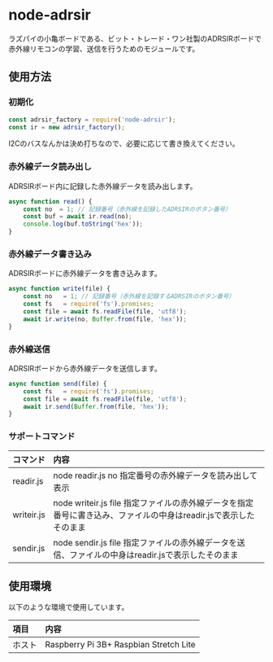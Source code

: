 # node-adrsir

ラズパイの小亀ボードである、ビット・トレード・ワン社製のADRSIRボードで赤外線リモコンの学習、送信を行うためのモジュールです。

## 使用方法

### 初期化
```JavaScript
const adrsir_factory = require('node-adrsir');
const ir = new adrsir_factory();
```
I2Cのバスなんかは決め打ちなので、必要に応じて書き換えてください。

### 赤外線データ読み出し

ADRSIRボード内に記録した赤外線データを読み出します。
```JavaScript
async function read() {
    const no  = 1; // 記録番号（赤外線を記録したADRSIRのボタン番号）
    const buf = await ir.read(no);
    console.log(buf.toString('hex'));
}
```

### 赤外線データ書き込み

ADRSIRボードに赤外線データを書き込みます。
```JavaScript
async function write(file) {
    const no   = 1; // 記録番号（赤外線を記録するADRSIRのボタン番号）
    const fs   = require('fs').promises;
    const file = await fs.readFile(file, 'utf8');
    await ir.write(no, Buffer.from(file, 'hex'));
}
```

### 赤外線送信

ADRSIRボードから赤外線データを送信します。
```JavaScript
async function send(file) {
    const fs   = require('fs').promises;
    const file = await fs.readFile(file, 'utf8');
    await ir.send(Buffer.from(file, 'hex'));
}
```

### サポートコマンド

|コマンド|内容|
|:----|:--------------------------------------|
|readir.js|node readir.js no 指定番号の赤外線データを読み出して表示|
|writeir.js|node writeir.js file 指定ファイルの赤外線データを指定番号に書き込み、ファイルの中身はreadir.jsで表示したそのまま|
|sendir.js|node sendir.js file 指定ファイルの赤外線データを送信、ファイルの中身はreadir.jsで表示したそのまま|

## 使用環境

以下のような環境で使用しています。

|項目|内容|
|:----|:--------------------------------------|
|ホスト|Raspberry Pi 3B+ Raspbian Stretch Lite|
